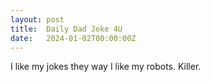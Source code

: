 ```yaml
---
layout: post
title:  Daily Dad Joke 4U
date:   2024-01-02T00:00:00Z
---
```

I like my jokes they way I like my robots. Killer.

